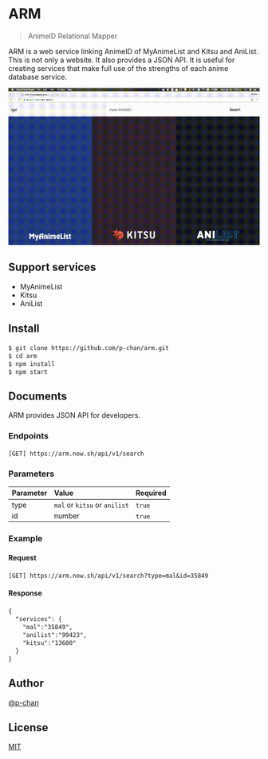 # ARM

> AnimeID Relational Mapper

ARM is a web service linking AnimeID of MyAnimeList and Kitsu and AniList.
This is not only a website. It also provides a JSON API.
It is useful for creating services that make full use of the strengths of each anime database service.

![demo](./resources/demo.gif)

## Support services

- MyAnimeList
- Kitsu
- AniList

## Install

```
$ git clone https://github.com/p-chan/arm.git
$ cd arm
$ npm install
$ npm start
```

## Documents

ARM provides JSON API for developers.

### Endpoints

```
[GET] https://arm.now.sh/api/v1/search
```

### Parameters

| Parameter | Value | Required |
|:---|:---|:---|
| type | `mal` or `kitsu` or `anilist` | `true` |
| id | number | `true` |


### Example

#### Request

```
[GET] https://arm.now.sh/api/v1/search?type=mal&id=35849
```

#### Response

```
{
  "services": {
    "mal":"35849",
    "anilist":"99423",
    "kitsu":"13600"
  }
}
```

## Author

[@p-chan](https://github.com/p-chan)

## License

[MIT](LICENSE)
